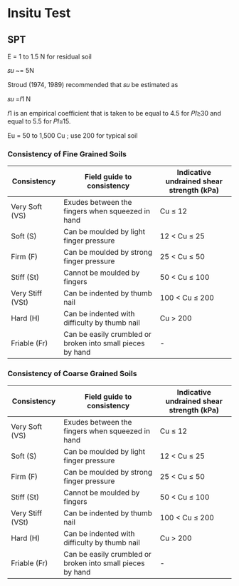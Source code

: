 # Insitu Test



## SPT

E = 1 to 1.5 N for residual soil

𝑠𝑢 ~= 5N

Stroud (1974, 1989) recommended that 𝑠𝑢 be estimated as 

𝑠𝑢 =𝑓1 N 

𝑓1 is an empirical coefficient that is taken to be equal to 4.5 for 𝑃𝐼≳30 and equal to 5.5 for 𝑃𝐼≅15.


Eu = 50 to 1,500 Cu ; use 200 for typical soil


### Consistency of Fine Grained Soils


|     Consistency         |     Field guide to consistency                                      |     Indicative undrained shear   strength    (kPa)    |
|-------------------------|---------------------------------------------------------------------|-------------------------------------------------------|
|     Very Soft (VS)      |     Exudes between the fingers when squeezed in   hand              |     Cu ≤   12                                         |
|     Soft (S)            |     Can be moulded by light finger pressure                         |     12 < Cu ≤   25                                    |
|     Firm (F)            |     Can be moulded by strong finger pressure                        |     25 < Cu ≤ 50                                      |
|     Stiff (St)          |     Cannot be moulded by fingers                                    |     50 < Cu ≤ 100                                     |
|     Very Stiff (VSt)    |     Can be indented by thumb nail                                   |     100 < Cu ≤ 200                                    |
|     Hard (H)            |     Can be indented with difficulty by thumb nail                   |     Cu >   200                                        |
|     Friable (Fr)        |     Can be easily crumbled or broken into small   pieces by hand    |     -                                                 |


### Consistency of Coarse Grained Soils

|     Consistency         |     Field guide to consistency                                      |     Indicative undrained shear   strength    (kPa)    |
|-------------------------|---------------------------------------------------------------------|-------------------------------------------------------|
|     Very Soft (VS)      |     Exudes between the fingers when squeezed in   hand              |     Cu ≤   12                                         |
|     Soft (S)            |     Can be moulded by light finger pressure                         |     12 < Cu ≤   25                                    |
|     Firm (F)            |     Can be moulded by strong finger pressure                        |     25 < Cu ≤ 50                                      |
|     Stiff (St)          |     Cannot be moulded by fingers                                    |     50 < Cu ≤ 100                                     |
|     Very Stiff (VSt)    |     Can be indented by thumb nail                                   |     100 < Cu ≤ 200                                    |
|     Hard (H)            |     Can be indented with difficulty by thumb nail                   |     Cu >   200                                        |
|     Friable (Fr)        |     Can be easily crumbled or broken into small   pieces by hand    |     -                                                 |

